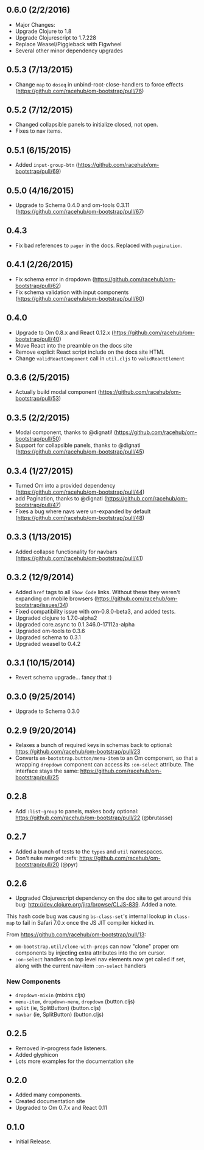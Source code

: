 ## 0.6.0 (2/2/2016)

- Major Changes:
- Upgrade Clojure to 1.8
- Upgrade Clojurescript to 1.7.228
- Replace Weasel/Piggieback with Figwheel
- Several other minor dependency upgrades

## 0.5.3 (7/13/2015)

- Change `map` to `doseq` in unbind-root-close-handlers to force effects (https://github.com/racehub/om-bootstrap/pull/76)

## 0.5.2 (7/12/2015)

- Changed collapsible panels to initialize closed, not open.
- Fixes to nav items.

## 0.5.1 (6/15/2015)

- Added `input-group-btn` (https://github.com/racehub/om-bootstrap/pull/69)

## 0.5.0 (4/16/2015)

- Upgrade to Schema 0.4.0 and om-tools 0.3.11 (https://github.com/racehub/om-bootstrap/pull/67)

## 0.4.3

- Fix bad references to `pager` in the docs. Replaced with `pagination`.

## 0.4.1 (2/26/2015)

- Fix schema error in dropdown (https://github.com/racehub/om-bootstrap/pull/62)
- Fix schema validation with input components (https://github.com/racehub/om-bootstrap/pull/60)

## 0.4.0

- Upgrade to Om 0.8.x and React 0.12.x (https://github.com/racehub/om-bootstrap/pull/40)
- Move React into the preamble on the docs site
- Remove explicit React script include on the docs site HTML
- Change `validReactComponent` call in `util.cljs` to `validReactElement`

## 0.3.6 (2/5/2015)

- Actually build modal component (https://github.com/racehub/om-bootstrap/pull/53)

## 0.3.5 (2/2/2015)

- Modal component, thanks to @dignati! (https://github.com/racehub/om-bootstrap/pull/50)
- Support for collapsible panels, thanks to @dignati (https://github.com/racehub/om-bootstrap/pull/45)

## 0.3.4 (1/27/2015)

- Turned Om into a provided dependency (https://github.com/racehub/om-bootstrap/pull/44)
- add Pagination, thanks to @dignati (https://github.com/racehub/om-bootstrap/pull/47)
- Fixes a bug where navs were un-expanded by default (https://github.com/racehub/om-bootstrap/pull/48)

## 0.3.3 (1/13/2015)

- Added collapse functionality for navbars (https://github.com/racehub/om-bootstrap/pull/41)

## 0.3.2 (12/9/2014)

- Added `href` tags to all `Show Code` links. Without these they weren't expanding on mobile browsers (https://github.com/racehub/om-bootstrap/issues/34)
- Fixed compatibility issue with om-0.8.0-beta3, and added tests.
- Upgraded clojure to 1.7.0-alpha2
- Upgraded core.async to 0.1.346.0-17112a-alpha
- Upgraded om-tools to 0.3.6
- Upgraded schema to 0.3.1
- Upgraded weasel to 0.4.2

## 0.3.1 (10/15/2014)

- Revert schema upgrade... fancy that :)

## 0.3.0 (9/25/2014)

- Upgrade to Schema 0.3.0

## 0.2.9 (9/20/2014)

- Relaxes a bunch of required keys in schemas back to optional: https://github.com/racehub/om-bootstrap/pull/23
- Converts `om-bootstrap.button/menu-item` to an Om component, so that a wrapping `dropdown` component can access its `:on-select` attribute. The interface stays the same: https://github.com/racehub/om-bootstrap/pull/25

## 0.2.8

- Add `:list-group` to panels, makes body optional: https://github.com/racehub/om-bootstrap/pull/22 (@brutasse)

## 0.2.7

- Added a bunch of tests to the `types` and `util` namespaces.
- Don't nuke merged :refs: https://github.com/racehub/om-bootstrap/pull/20 (@pyr)

## 0.2.6

- Upgraded Clojurescript dependency on the doc site to get around this bug: http://dev.clojure.org/jira/browse/CLJS-839. Added a note.

This hash code bug was causing `bs-class-set`'s internal lookup in `class-map` to fail in Safari 7.0.x once the JS JIT compiler kicked in.

From https://github.com/racehub/om-bootstrap/pull/13:
- `om-bootstrap.util/clone-with-props` can now "clone" proper om components by injecting extra attributes into the om cursor.
- `:on-select` handlers on top level nav elements now get called if set, along with the current nav-item `:on-select` handlers

### New Components

- `dropdown-mixin` (mixins.cljs)
- `menu-item`, `dropdown-menu`, `dropdown` (button.cljs)
- `split` (ie, SplitButton) (button.cljs)
- `navbar` (ie, SplitButton) (button.cljs)

## 0.2.5

- Removed in-progress fade listeners.
- Added glyphicon
- Lots more examples for the documentation site

## 0.2.0

- Added many components.
- Created documentation site
- Upgraded to Om 0.7.x and React 0.11

## 0.1.0

* Initial Release.
